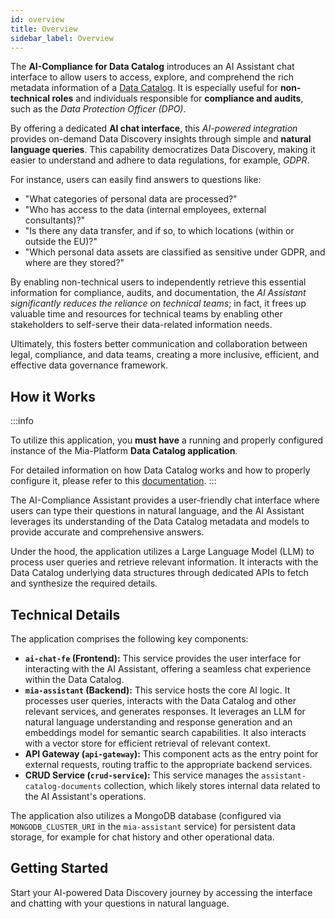 ```yaml
---
id: overview
title: Overview
sidebar_label: Overview
---
```


The **AI-Compliance for Data Catalog** introduces an AI Assistant chat interface to allow users to access, explore, and comprehend the rich metadata information of a [Data Catalog](/data_catalog/overview.mdx).
It is especially useful for **non-technical roles** and individuals responsible for **compliance and audits**, such as the *Data Protection Officer (DPO)*.

By offering a dedicated **AI chat interface**, this *AI-powered integration* provides on-demand Data Discovery insights through simple and **natural language queries**.
This capability democratizes Data Discovery, making it easier to understand and adhere to data regulations, for example, *GDPR*.

For instance, users can easily find answers to questions like:

- "What categories of personal data are processed?"
- "Who has access to the data (internal employees, external consultants)?"
- "Is there any data transfer, and if so, to which locations (within or outside the EU)?"
- "Which personal data assets are classified as sensitive under GDPR, and where are they stored?"

By enabling non-technical users to independently retrieve this essential information for compliance, audits, and documentation, the *AI Assistant significantly reduces the reliance on technical teams*;
in fact, it frees up valuable time and resources for technical teams by enabling other stakeholders to self-serve their data-related information needs.

Ultimately, this fosters better communication and collaboration between legal, compliance, and data teams, creating a more inclusive, efficient, and effective data governance framework.

## How it Works

:::info

To utilize this application, you **must have** a running and properly configured instance of the Mia-Platform **Data Catalog application**.

For detailed information on how Data Catalog works and how to properly configure it, please refer to this [documentation](/data_catalog/overview.mdx).
:::

The AI-Compliance Assistant provides a user-friendly chat interface where users can type their questions in natural language, and the AI Assistant leverages its understanding of the Data Catalog metadata and models to provide accurate and comprehensive answers.

Under the hood, the application utilizes a Large Language Model (LLM) to process user queries and retrieve relevant information. It interacts with the Data Catalog underlying data structures through dedicated APIs to fetch and synthesize the required details.

## Technical Details

The application comprises the following key components:

- **`ai-chat-fe` (Frontend):** This service provides the user interface for interacting with the AI Assistant, offering a seamless chat experience within the Data Catalog.
- **`mia-assistant` (Backend):** This service hosts the core AI logic. It processes user queries, interacts with the Data Catalog and other relevant services, and generates responses. It leverages an LLM for natural language understanding and response generation and an embeddings model for semantic search capabilities. It also interacts with a vector store for efficient retrieval of relevant context.
- **API Gateway (`api-gateway`):** This component acts as the entry point for external requests, routing traffic to the appropriate backend services.
- **CRUD Service (`crud-service`):** This service manages the `assistant-catalog-documents` collection, which likely stores internal data related to the AI Assistant's operations.

The application also utilizes a MongoDB database (configured via `MONGODB_CLUSTER_URI` in the `mia-assistant` service) for persistent data storage, for example for chat history and other operational data.

## Getting Started

Start your AI-powered Data Discovery journey by accessing the interface and chatting with your questions in natural language.
